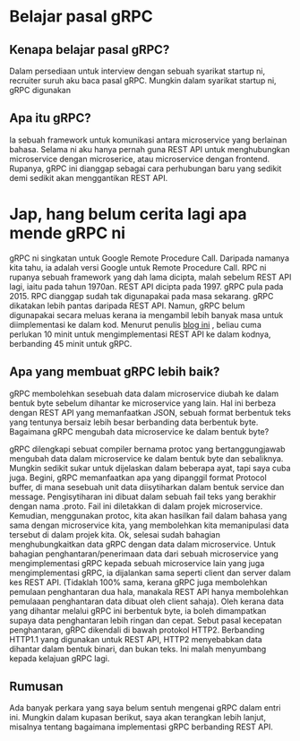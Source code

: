 # Belajar pasal gRPC

## Kenapa belajar pasal gRPC?

Dalam persediaan untuk interview dengan sebuah syarikat startup ni, recruiter suruh aku baca pasal gRPC. Mungkin dalam syarikat startup ni, gRPC digunakan

## Apa itu gRPC?

Ia sebuah framework untuk komunikasi antara microservice yang berlainan bahasa.
Selama ni aku hanya pernah guna REST API untuk menghubungkan
microservice dengan microserice, atau
microservice dengan frontend.
Rupanya, gRPC ini dianggap sebagai cara perhubungan baru yang sedikit demi sedikit akan menggantikan REST API.

# Jap, hang belum cerita lagi apa mende gRPC ni

gRPC ni singkatan untuk Google Remote Procedure Call.
Daripada namanya kita tahu, ia adalah versi Google untuk Remote Procedure Call. RPC ni rupanya sebuah framework yang dah lama dicipta, malah sebelum REST API lagi, iaitu pada tahun 1970an. REST API dicipta pada 1997. gRPC pula pada 2015.
RPC dianggap sudah tak digunapakai pada masa sekarang. gRPC dikatakan lebih pantas daripada REST API. Namun, gRPC belum digunapakai secara meluas kerana ia mengambil lebih banyak masa untuk diimplementasi ke dalam kod. Menurut penulis [blog ini](https://blog.dreamfactory.com/grpc-vs-rest-how-does-grpc-compare-with-traditional-rest-apis/) , beliau cuma perlukan 10 minit untuk mengimplementasi REST API ke dalam kodnya, berbanding 45 minit untuk gRPC.

## Apa yang membuat gRPC lebih baik?

gRPC membolehkan sesebuah data dalam microservice diubah ke dalam bentuk byte sebelum dihantar ke microservice yang lain. Hal ini berbeza dengan REST API yang memanfaatkan JSON, sebuah format berbentuk teks yang tentunya bersaiz lebih besar berbanding data berbentuk byte.
Bagaimana gRPC mengubah data microservice ke dalam bentuk byte?

gRPC dilengkapi sebuat compiler bernama protoc yang bertanggungjawab mengubah data dalam microservice ke dalam bentuk byte dan sebaliknya.
Mungkin sedikit sukar untuk dijelaskan dalam beberapa ayat, tapi saya cuba juga.
Begini, gRPC memanfaatkan apa yang dipanggil format Protocol buffer, di mana sesebuah unit data diisytiharkan dalam bentuk service dan message. Pengisytiharan ini dibuat dalam sebuah fail teks yang berakhir dengan nama .proto. Fail ini diletakkan di dalam projek microservice. Kemudian, menggunakan protoc, kita akan hasilkan fail dalam bahasa yang sama dengan microservice kita, yang membolehkan kita memanipulasi data tersebut di dalam projek kita. Ok, selesai sudah bahagian menghubungkaitkan data gRPC dengan data dalam microservice.
Untuk bahagian penghantaran/penerimaan data dari sebuah microservice yang mengimplementasi gRPC kepada sebuah microservice lain yang juga mengimplementasi gRPC, ia dijalankan sama seperti client dan server dalam kes REST API. (Tidaklah 100% sama, kerana gRPC juga membolehkan pemulaan penghantaran dua hala, manakala REST API hanya membolehkan pemulaaan penghantaran data dibuat oleh client sahaja).
Oleh kerana data yang dihantar melalui gRPC ini berbentuk byte, ia boleh dimampatkan supaya data penghantaran lebih ringan dan cepat. Sebut pasal kecepatan penghantaran, gRPC dikendali di bawah protokol HTTP2. Berbanding HTTP1.1 yang digunakan untuk REST API, HTTP2 menyebabkan data dihantar dalam bentuk binari, dan bukan teks. Ini malah menyumbang kepada kelajuan gRPC lagi.

## Rumusan

Ada banyak perkara yang saya belum sentuh mengenai gRPC dalam entri ini. Mungkin dalam kupasan berikut, saya akan terangkan lebih lanjut, misalnya tentang bagaimana implementasi gRPC berbanding REST API.
